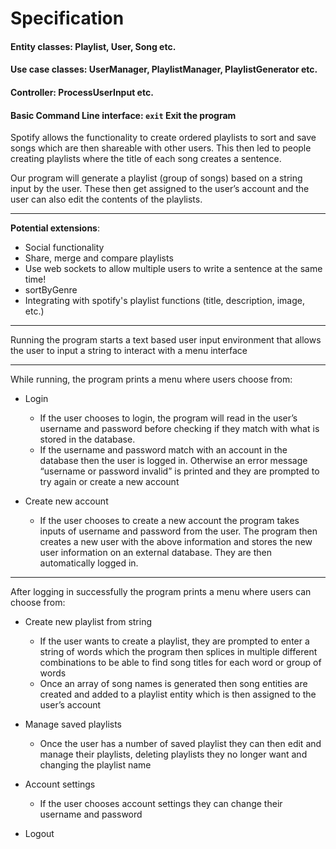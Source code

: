 # Specification

#### **Entity classes**: Playlist, User, Song etc.
#### **Use case classes**: UserManager, PlaylistManager, PlaylistGenerator etc.
#### **Controller**: ProcessUserInput etc.
#### **Basic Command Line interface**: `exit` Exit the program


Spotify allows the functionality to create ordered playlists to sort and save songs which are then shareable with other users. This then led to people creating playlists where the title of each song creates a sentence.

Our program will generate a playlist (group of songs) based on a string input by the user. These then get assigned to the  user’s account and the user can also edit the contents of the playlists. 

***

**Potential extensions**:
* Social functionality
* Share, merge and compare playlists
* Use web sockets to allow multiple users to write a sentence at the same time! 
* sortByGenre 
* Integrating with spotify's playlist functions (title, description, image, etc.)


***

Running the program starts a text based user input environment that allows the user to input a string to interact with a menu interface

***

While running, the program prints a menu where users choose from:

* Login
	* If the user chooses to login, the program will read in the user’s username and password before checking if they match with what is stored in the database. 
	* If the username and password match with an account in the database then the user is logged in. Otherwise an error message “username or password invalid” is printed and they are prompted to try again or create a new account

* Create new account 
	* If the user chooses to create a new account the program takes inputs of username and password from the user. The program then creates a new user with the above information and stores the new user information on an external database. They are then automatically logged in.

***

After logging in successfully the program prints a menu where users can choose from: 

* Create new playlist from string
	* If the user wants to create a playlist, they are prompted to enter a string of words which the program then splices in multiple different combinations to be able to find song titles for each word or group of words
	* Once an array of song names is generated then song entities are created and added to a playlist entity which is then assigned to the user’s account

* Manage saved playlists
	* Once the user has a number of saved playlist they can then edit and manage their playlists, deleting playlists they no longer want and changing the playlist name

* Account settings 
	* If the user chooses account settings they can change their username and password

* Logout

